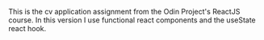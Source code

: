 This is the cv application assignment from the Odin Project's ReactJS 
course. In this version I use functional react components and the 
useState react hook. 
